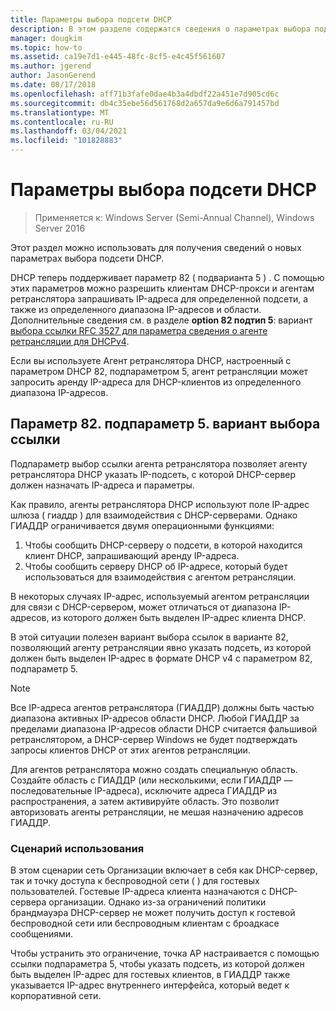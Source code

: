 ```yaml
---
title: Параметры выбора подсети DHCP
description: В этом разделе содержатся сведения о параметрах выбора подсети DHCP для протокола DHCP в Windows Server 2016.
manager: dougkim
ms.topic: how-to
ms.assetid: ca19e7d1-e445-48fc-8cf5-e4c45f561607
ms.author: jgerend
author: JasonGerend
ms.date: 08/17/2018
ms.openlocfilehash: aff71b3fafe0dae4b3a4dbdf22a451e7d905cd6c
ms.sourcegitcommit: db4c35ebe56d561768d2a657da9e6d6a791457bd
ms.translationtype: MT
ms.contentlocale: ru-RU
ms.lasthandoff: 03/04/2021
ms.locfileid: "101828883"
---
```

# <a name="dhcp-subnet-selection-options"></a>Параметры выбора подсети DHCP

>Применяется к: Windows Server (Semi-Annual Channel), Windows Server 2016

Этот раздел можно использовать для получения сведений о новых параметрах выбора подсети DHCP.

DHCP теперь поддерживает параметр 82 \( подварианта 5 \) . С помощью этих параметров можно разрешить клиентам DHCP-прокси и агентам ретранслятора запрашивать IP-адреса для определенной подсети, а также из определенного диапазона IP-адресов и области.  Дополнительные сведения см. в разделе **option 82 подтип 5**: вариант [выбора ссылки RFC 3527 для параметра сведения о агенте ретрансляции для DHCPv4](https://tools.ietf.org/html/rfc3527).

Если вы используете Агент ретранслятора DHCP, настроенный с параметром DHCP 82, подпараметром 5, агент ретрансляции может запросить аренду IP-адреса для DHCP-клиентов из определенного диапазона IP-адресов.


## <a name="option-82-sub-option-5-link-selection-sub-option"></a>Параметр 82. подпараметр 5. вариант выбора ссылки

Подпараметр выбор ссылки агента ретранслятора позволяет агенту ретранслятора DHCP указать IP-подсеть, с которой DHCP-сервер должен назначать IP-адреса и параметры.

Как правило, агенты ретранслятора DHCP используют поле IP-адрес шлюза \( гиаддр \) для взаимодействия с DHCP-серверами. Однако ГИАДДР ограничивается двумя операционными функциями:

1. Чтобы сообщить DHCP-серверу о подсети, в которой находится клиент DHCP, запрашивающий аренду IP-адреса.
2. Чтобы сообщить серверу DHCP об IP-адресе, который будет использоваться для взаимодействия с агентом ретрансляции.

В некоторых случаях IP-адрес, используемый агентом ретрансляции для связи с DHCP-сервером, может отличаться от диапазона IP-адресов, из которого должен быть выделен IP-адрес клиента DHCP.

В этой ситуации полезен вариант выбора ссылок в варианте 82, позволяющий агенту ретрансляции явно указать подсеть, из которой должен быть выделен IP-адрес в формате DHCP v4 с параметром 82, подпараметр 5.

> [!NOTE]
>
> Все IP-адреса агентов ретранслятора (ГИАДДР) должны быть частью диапазона активных IP-адресов области DHCP. Любой ГИАДДР за пределами диапазона IP-адресов области DHCP считается фальшивой ретранслятором, а DHCP-сервер Windows не будет подтверждать запросы клиентов DHCP от этих агентов ретрансляции.
>
> Для агентов ретранслятора можно создать специальную область. Создайте область с ГИАДДР (или несколькими, если ГИАДДР — последовательные IP-адреса), исключите адреса ГИАДДР из распространения, а затем активируйте область. Это позволит авторизовать агенты ретрансляции, не мешая назначению адресов ГИАДДР.


### <a name="use-case-scenario"></a>Сценарий использования

В этом сценарии сеть Организации включает в себя как DHCP-сервер, так и точку доступа к беспроводной сети \( \) для гостевых пользователей. Гостевые IP-адреса клиента назначаются с DHCP-сервера организации. Однако из-за ограничений политики брандмауэра DHCP-сервер не может получить доступ к гостевой беспроводной сети или беспроводным клиентам с броадкасе сообщениями.

Чтобы устранить это ограничение, точка AP настраивается с помощью ссылки подпараметра 5, чтобы указать подсеть, из которой должен быть выделен IP-адрес для гостевых клиентов, в ГИАДДР также указывается IP-адрес внутреннего интерфейса, который ведет к корпоративной сети.

